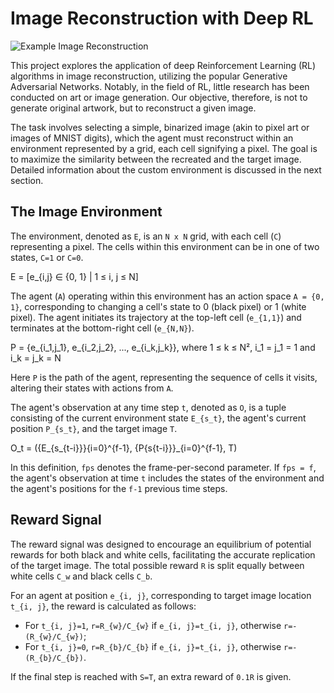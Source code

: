 # Image Reconstruction with Deep RL

![Example Image Reconstruction](https://media.giphy.com/media/v1.Y2lkPTc5MGI3NjExeHVzOWg0bWMxc3ZwaHJzdzA0MnJheHNjYWY1ZWY4MXBybDV6aW5sNCZlcD12MV9pbnRlcm5hbF9naWZfYnlfaWQmY3Q9Zw/AyCG8FIPjWEP4XSlH2/giphy.gif)

This project explores the application of deep Reinforcement Learning (RL) algorithms in image reconstruction, utilizing the popular Generative Adversarial Networks. Notably, in the field of RL, little research has been conducted on art or image generation. Our objective, therefore, is not to generate original artwork, but to reconstruct a given image.

The task involves selecting a simple, binarized image (akin to pixel art or images of MNIST digits), which the agent must reconstruct within an environment represented by a grid, each cell signifying a pixel. The goal is to maximize the similarity between the recreated and the target image. Detailed information about the custom environment is discussed in the next section.

## The Image Environment

The environment, denoted as `E`, is an `N x N` grid, with each cell (`C`) representing a pixel. The cells within this environment can be in one of two states, `C=1` or `C=0`.

E = [e_{i,j} ∈ {0, 1} | 1 ≤ i, j ≤ N]


The agent (`A`) operating within this environment has an action space `A = {0, 1}`, corresponding to changing a cell's state to 0 (black pixel) or 1 (white pixel). The agent initiates its trajectory at the top-left cell (`e_{1,1}`) and terminates at the bottom-right cell (`e_{N,N}`).

P = {e_{i_1,j_1}, e_{i_2,j_2}, ..., e_{i_k,j_k}}, where 1 ≤ k ≤ N², i_1 = j_1 = 1 and i_k = j_k = N


Here `P` is the path of the agent, representing the sequence of cells it visits, altering their states with actions from `A`.

The agent's observation at any time step `t`, denoted as `O`, is a tuple consisting of the current environment state `E_{s_t}`, the agent's current position `P_{s_t}`, and the target image `T`.

O_t = ({E_{s_{t-i}}}{i=0}^{f-1}, {P{s{t-i}}}_{i=0}^{f-1}, T)


In this definition, `fps` denotes the frame-per-second parameter. If `fps = f`, the agent's observation at time `t` includes the states of the environment and the agent's positions for the `f-1` previous time steps.

## Reward Signal

The reward signal was designed to encourage an equilibrium of potential rewards for both black and white cells, facilitating the accurate replication of the target image. The total possible reward `R` is split equally between white cells `C_w` and black cells `C_b`.

For an agent at position `e_{i, j}`, corresponding to target image location `t_{i, j}`, the reward is calculated as follows:

- For `t_{i, j}=1`, `r=R_{w}/C_{w}` if `e_{i, j}=t_{i, j}`, otherwise `r=-(R_{w}/C_{w})`;
- For `t_{i, j}=0`, `r=R_{b}/C_{b}` if `e_{i, j}=t_{i, j}`, otherwise `r=-(R_{b}/C_{b})`.

If the final step is reached with `S=T`, an extra reward of `0.1R` is given.
